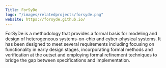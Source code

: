 ```yaml
---
Title: ForSyDe
logo: "/images/relatedprojects/forsyde.png"
website: https://forsyde.github.io/
---
```

ForSyDe is a methodology that provides a formal basis for modeling and design of heterogeneous systems-on-chip and cyber-physical systems. It has been designed to meet several requirements including focusing on functionality in early design stages, incorporating formal methods and verification at the outset and employing formal refinement techniques to bridge the gap between specifications and implementation. 
